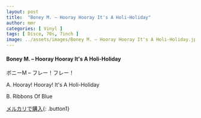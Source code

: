 ```yaml
---
layout: post
title:  "Boney M. – Hooray Hooray It's A Holi-Holiday"
author: mmr
categories: [ Vinyl ]
tags: [ Disco, 70s, 7inch ]
image: ../assets/images/Boney M. – Hooray Hooray It's A Holi-Holiday.jpg
---
```


#### Boney M. – Hooray Hooray It's A Holi-Holiday

ボニーM – フレー！フレー！

A. Hooray! Hooray! It's A Holi-Holiday

B. Ribbons Of Blue

[メルカリで購入](https://jp.mercari.com/item/m74378431213){: .button1}

